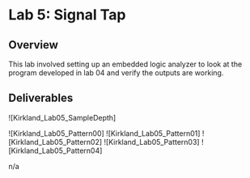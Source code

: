 # Lab 5: Signal Tap

## Overview
This lab involved setting up an embedded logic analyzer to look at the program developed in lab 04 and verify the outputs are working. 

## Deliverables

![Kirkland_Lab05_SampleDepth]

![Kirkland_Lab05_Pattern00]
![Kirkland_Lab05_Pattern01]
![Kirkland_Lab05_Pattern02]
![Kirkland_Lab05_Pattern03]
![Kirkland_Lab05_Pattern04]

n/a
